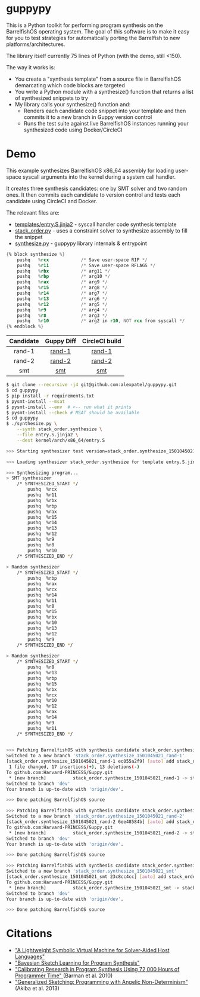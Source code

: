# guppypy

This is a Python toolkit for performing program synthesis on the BarrelfishOS
operating system. The goal of this software is to make it easy for you to test
strategies for automatically porting the Barrelfish to new platforms/architectures.

The library itself currently 75 lines of Python (with the demo, still <150).

The way it works is:

- You create a "synthesis template" from a source file in BarrelfishOS
demarcating which code blocks are targeted
- You write a Python module with a synthesize() function that returns a list
of synthesized snippets to try
- My library calls your synthesize() function and:
    - Renders each candidate code snippet into your template and then
    commits it to a new branch in Guppy version control
    - Runs the test suite against live BarrelfishOS instances running your
    synthesized code using Docker/CircleCI

# Demo

This example synthesizes BarrelfishOS x86_64 assembly for loading user-space
syscall arguments into the kernel during a system call handler.

It creates three synthesis candidates: one by SMT solver and two random ones. It
then commits each candidate to version control and tests each candidate using
CircleCI and Docker.

The relevant files are:
- [templates/entry.S.jinja2](https://github.com/alexpatel/guppypy/blob/master/guppypy/templates/entry.S.jinja2#L459) - syscall handler code synthesis template
- [stack_order.py](https://github.com/alexpatel/guppypy/blob/master/guppypy/stack_order.py) - uses a constraint solver to synthesize assembly to fill the snippet
- [synthesize.py](https://github.com/alexpatel/guppypy/blob/master/guppypy/synthesize.py) - guppypy library internals & entrypoint

```asm
{% block synthesize %}
    pushq   %rcx            /* Save user-space RIP */
    pushq   %r11            /* Save user-space RFLAGS */
    pushq   %rbx            /* arg11 */
    pushq   %rbp            /* arg10 */
    pushq   %rax            /* arg9 */
    pushq   %r15            /* arg8 */
    pushq   %r14            /* arg7 */
    pushq   %r13            /* arg6 */
    pushq   %r12            /* arg5 */
    pushq   %r9             /* arg4 */
    pushq   %r8             /* arg3 */
    pushq   %r10            /* arg2 in r10, NOT rcx from syscall */
{% endblock %}
```

| Candidate     | Guppy Diff    | CircleCI build  |
| :-------------: |:-------------:| :-----:|
| rand-1      | [rand-1](https://github.com/Harvard-PRINCESS/Guppy/compare/dev...stack_order.synthesize_1501045021_rand-1.diff) | [rand-1](https://circleci.com/gh/Harvard-PRINCESS/Guppy/93) |
| rand-2     | [rand-2](https://github.com/Harvard-PRINCESS/Guppy/compare/dev...stack_order.synthesize_1501045021_rand-2.diff) | [rand-2](https://circleci.com/gh/Harvard-PRINCESS/Guppy/94) |
| smt | [smt](https://github.com/Harvard-PRINCESS/Guppy/compare/dev...stack_order.synthesize_1501045021_smt.diff) | [smt](https://circleci.com/gh/Harvard-PRINCESS/Guppy/95) |


```bash
$ git clone --recursive -j4 git@github.com:alexpatel/guppypy.git
$ cd guppypy
$ pip install -r requirements.txt
$ pysmt-install --msat
$ pysmt-install --env  # <-- run what it prints
$ pysmt-install --check # MSAT should be available
$ cd guppypy
$ ./synthesize.py \
    --synth stack_order.synthesize \
    --file entry.S.jinja2 \
    --dest kernel/arch/x86_64/entry.S
```

```bash
>>> Starting synthesizer test version=stack_order.synthesize_1501045021

>>> Loading synthesizer stack_order.synthesize for template entry.S.jinja2

>>> Synthesizing program...
> SMT synthesizer
    /* SYNTHESIZED_START */
        pushq  %rcx
        pushq  %r11
        pushq  %rbx
        pushq  %rbp
        pushq  %rax
        pushq  %r15
        pushq  %r14
        pushq  %r13
        pushq  %r12
        pushq  %r9
        pushq  %r8
        pushq  %r10
    /* SYNTHESIZED_END */
    
> Random synthesizer
    /* SYNTHESIZED_START */
        pushq  %rbp
        pushq  %rax
        pushq  %rcx
        pushq  %r14
        pushq  %r11
        pushq  %r8
        pushq  %r15
        pushq  %rbx
        pushq  %r10
        pushq  %r13
        pushq  %r12
        pushq  %r9
    /* SYNTHESIZED_END */
    
> Random synthesizer
    /* SYNTHESIZED_START */
        pushq  %r8
        pushq  %r13
        pushq  %rbp
        pushq  %r15
        pushq  %rbx
        pushq  %rcx
        pushq  %r10
        pushq  %r12
        pushq  %rax
        pushq  %r14
        pushq  %r9
        pushq  %r11
    /* SYNTHESIZED_END */
    

>>> Patching BarrelfishOS with synthesis candidate stack_order.synthesize_1501045021_rand-1
Switched to a new branch 'stack_order.synthesize_1501045021_rand-1'
[stack_order.synthesize_1501045021_rand-1 ec055a2f9] [auto] add stack_order.synthesize_1501045021_rand-1
 1 file changed, 17 insertions(+), 13 deletions(-)
To github.com:Harvard-PRINCESS/Guppy.git
 * [new branch]          stack_order.synthesize_1501045021_rand-1 -> stack_order.synthesize_1501045021_rand-1
Switched to branch 'dev'
Your branch is up-to-date with 'origin/dev'.

>>> Done patching BarrelfishOS source

>>> Patching BarrelfishOS with synthesis candidate stack_order.synthesize_1501045021_rand-2
Switched to a new branch 'stack_order.synthesize_1501045021_rand-2'
[stack_order.synthesize_1501045021_rand-2 6ee48584b] [auto] add stack_order.synthesize_1501045021_rand-2
To github.com:Harvard-PRINCESS/Guppy.git
 * [new branch]          stack_order.synthesize_1501045021_rand-2 -> stack_order.synthesize_1501045021_rand-2
Switched to branch 'dev'
Your branch is up-to-date with 'origin/dev'.

>>> Done patching BarrelfishOS source

>>> Patching BarrelfishOS with synthesis candidate stack_order.synthesize_1501045021_smt
Switched to a new branch 'stack_order.synthesize_1501045021_smt'
[stack_order.synthesize_1501045021_smt 23c8cc4cc] [auto] add stack_order.synthesize_1501045021_smt
To github.com:Harvard-PRINCESS/Guppy.git
 * [new branch]          stack_order.synthesize_1501045021_smt -> stack_order.synthesize_1501045021_smt
Switched to branch 'dev'
Your branch is up-to-date with 'origin/dev'.

>>> Done patching BarrelfishOS source
```

# Citations

- ["A Lightweight Symbolic Virtual Machine for Solver-Aided Host Languages"](http://homes.cs.washington.edu/%7Eemina/pubs/rosette.pldi14.pdf)
- ["Bayesian Sketch Learning for Program Synthesis"](https://arxiv.org/abs/1703.05698)
- ["Calibrating Research in Program Synthesis Using 72,000 Hours of Programmer Time"
](http://citeseerx.ist.psu.edu/viewdoc/download?doi=10.1.1.473.1963&rep=rep1&type=pdf) (Barman et al. 2010)
- ["Generalized Sketching: Programming with Angelic Non-Determinism"](http://dl.acm.org/citation.cfm?id=1706339) (Akiba et al. 2013)
```
